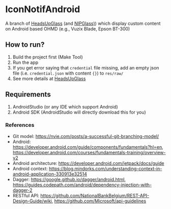 # IconNotifAndroid
A branch of [HeadsUpGlass](https://github.com/NUS-HCILab/HeadsUpGlass) (and [NIPGlass)](https://github.com/NUS-HCILab/NIPGlass)) which display custom content on Android based OHMD (e.g., Vuzix Blade, Epson BT-300)

## How to run?
1. Build the project first (Make Tool)
2. Run the app
3. If you get error saying that `credential` file missing, add an empty json file (i.e. `credential.json` with content `{}`) to `res/raw/`
4. See more details at [HeadsUpGlass](https://github.com/NUS-HCILab/HeadsUpGlass) 

## Requirements
1. AndroidStudio (or any IDE which support Android)
2. Android SDK (AndroidStudio will directly download this for you)


### References
- Git model: https://nvie.com/posts/a-successful-git-branching-model/
- Android: https://developer.android.com/guide/components/fundamentals?hl=en, https://developer.android.com/courses/fundamentals-training/overview-v2
- Android architecture: https://developer.android.com/jetpack/docs/guide 
- Android context: https://blog.mindorks.com/understanding-context-in-android-application-330913e32514 
- Dagger: https://google.github.io/dagger/android.html, https://guides.codepath.com/android/dependency-injection-with-dagger-2
- RESTful API: https://github.com/NationalBankBelgium/REST-API-Design-Guide/wiki,  https://github.com/Microsoft/api-guidelines


